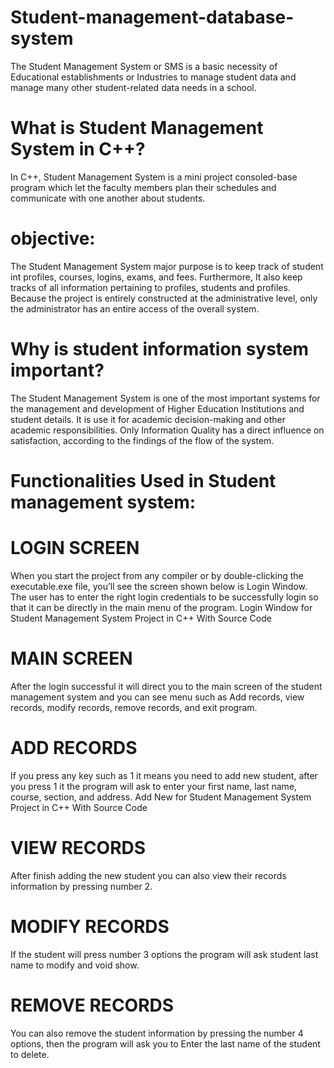 # Student-management-database-system
The Student Management System or SMS is a basic necessity of Educational establishments or Industries to manage student data and manage many other student-related data needs in a school.
# What is Student Management System in C++?
In C++, Student Management System is a mini project consoled-base program which let the faculty members plan their schedules and communicate with one another about students.
# objective:
The Student Management System major purpose is to keep track of student int profiles, courses, logins, exams, and fees.
Furthermore, It also keep tracks of all information pertaining to profiles, students and profiles. Because the project is entirely constructed at the administrative level, only the administrator has an entire access of the overall system.
# Why is student information system important?
The Student Management System is one of the most important systems for the management and development of Higher Education Institutions and student details.
It is use it for academic decision-making and other academic responsibilities. Only Information Quality has a direct influence on satisfaction, according to the findings of the flow of the system.
# Functionalities Used in Student management system:

# LOGIN SCREEN
When you start the project from any compiler or by double-clicking the executable.exe file, you’ll see the screen shown below is Login Window. The user has to enter the right login credentials to be successfully login so that it can be directly in the main menu of the program.
Login Window for Student Management System Project in C++ With Source Code
# MAIN SCREEN
After the login successful it will direct you to the main screen of the student management system and you can see menu such as Add records, view records, modify records, remove records, and exit program.
# ADD RECORDS
If you press any key such as 1 it means you need to add new student, after you press 1 it the program will ask to enter your first name, last name, course, section, and address.
Add New for Student Management System Project in C++ With Source Code
# VIEW RECORDS
After finish adding the new student you can also view their records information by pressing number 2.
# MODIFY RECORDS
If the student will press number 3 options the program will ask student last name to modify and void show.
# REMOVE RECORDS
You can also remove the student information by pressing the number 4 options, then the program will ask you to Enter the last name of the student to delete.
